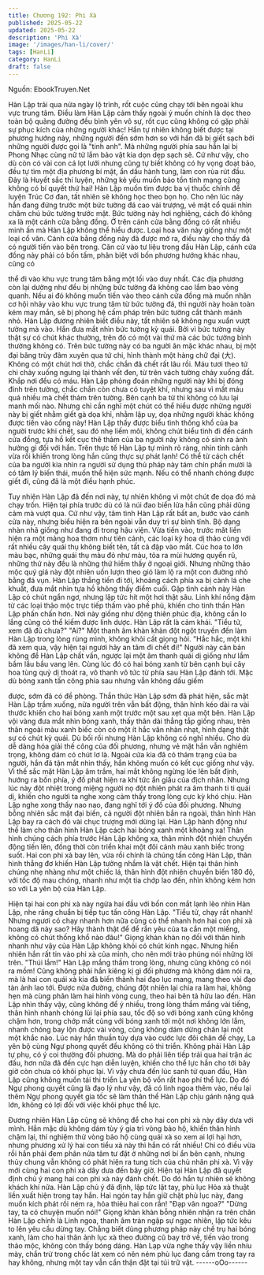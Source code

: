 ```yaml
---
title: Chương 192: Phi Xà
published: 2025-05-22
updated: 2025-05-22
description: 'Phi Xà'
image: '/images/han-li/cover/'
tags: [HanLi]
category: HanLi
draft: false
---
```


Nguồn: EbookTruyen.Net

Hàn Lập trải qua nửa ngày lộ trình, rốt cuộc cũng chạy tới bên
ngoài khu vực trung tâm.
Điều làm Hàn Lập cảm thấy ngoài ý muốn chính là dọc theo toàn
bộ quãng đường đều bình yên vô sự, rốt cục cũng không có gặp
phải sự phục kích của những người khác!
Hắn tự nhiên không biết được tại phương hướng này, những
người đến sớm hơn so với hắn đã bị giết sạch bởi những người
được gọi là "tinh anh". Mà những người phía sau hắn lại bị Phong
Nhạc cùng nữ tử lắm bảo vật kia dọn dẹp sạch sẽ.
Cứ như vậy, cho dù còn có vài con cá lọt lưới nhưng cũng tự biết
không có hy vọng đoạt bảo, đều tự tìm một địa phương bí mật, ẩn
dấu hành tung, làm con rùa rút đầu. Đây là Huyết sắc thí luyện,
những kẻ yếu muốn bảo tồn tính mạng cũng không có bí quyết
thứ hai!
Hàn Lập muốn tìm được ba vị thuốc chính để luyện Trúc Cơ đan,
tất nhiên sẽ không học theo bọn họ. Cho nên lúc này hắn đang
đứng trước một bức tường đá cao vài trượng, vẻ mặt cổ quái
nhìn chăm chú bức tường trước mặt.
Bức tường này hơi nghiêng, cách đó không xa là một cánh cửa
bằng đồng. Ở trên cánh cửa bằng đồng có rất nhiều minh ấn mà
Hàn Lập không thể hiểu được. Loại hoa văn này giống như một
loại cổ văn.
Cánh cửa bằng đồng này đã được mở ra, điều này cho thấy đã
có người tiến vào bên trong.
Căn cứ vào tư liệu trong đầu Hàn Lập, cánh cửa đồng này phải
có bốn tấm, phân biệt với bốn phương hướng khác nhau, cũng có

thể đi vào khu vực trung tâm bằng một lối vào duy nhất. Các địa
phương còn lại dường như đều bị những bức tường đá không
cao lắm bao vòng quanh.
Nếu ai đó không muốn tiến vào theo cánh cửa đồng mà muốn
nhân cơ hội nhảy vào khu vực trung tâm từ bức tường đá, thì
người này hoàn toàn kém may mắn, sẽ bị phong hệ cấm pháp
trên bức tường cắt thành mảnh nhỏ.
Hàn Lập đương nhiên biết điều này, tất nhiên sẽ không ngu xuẩn
vượt tường mà vào. Hắn đưa mắt nhìn bức tường kỳ quái. Bởi vì
bức tường này thật sự có chút khác thường, trên đó có một vài
thứ mà các bức tường bình thường không có.
Trên bức tường này có ba người ăn mặc khác nhau, bị một đại
băng trùy đâm xuyên qua tứ chi, hình thành một hàng chữ đại
(大). Không có một chút hơi thở, chắc chắn đã chết rất lâu rồi.
Máu tươi theo tứ chi chảy xuống ngưng lại thành vết đen, từ trên
vách tường chảy xuống đất. Khắp nơi đều có máu. Hàn Lập
phỏng đoán những người này khi bị đóng đinh trên tường, chắc
chắn còn chưa có tuyệt khí, nhưng sau vì mất máu quá nhiều mà
chết thảm trên tường.
Bên cạnh ba tử thi không có lưu lại manh mối nào. Nhưng chỉ cần
nghĩ một chút có thể hiểu được những người này bị giết nhằm
giết gà dọa khỉ, nhằm lập uy, dọa những người khác không được
tiến vào cổng này!
Hàn Lập thấy được biểu tình thống khổ của ba người trước khi
chết, sau đó nhẹ liếm môi, không chút biểu tình đi đến cánh cửa
đồng, tựa hồ kết cục thê thảm của ba người này không có sinh ra
ảnh hưởng gì đối với hắn.
Trên thực tế Hàn Lập tự mình rõ ràng, nhìn tình cảnh vừa rồi
khiến trong lòng hắn cũng thực sự phát lạnh! Có thể từ cách chết
của ba người kia nhìn ra người sử dụng thủ pháp này tám chín
phần mười là có tâm lý biến thái, muốn thể hiện sức mạnh. Nếu
có thể nhanh chóng được giết đi, cũng đã là một điều hạnh phúc.

Tuy nhiên Hàn Lập đã đến nơi này, tự nhiên không vì một chút đe
dọa đó mà chạy trốn. Hiện tại phía trước dù có là núi đao biển lửa
hắn cũng phải dũng cảm mà vượt qua.
Cứ như vậy, tâm tình Hàn Lập rất bất an, bước vào cánh cửa này,
nhưng biểu hiện ra bên ngoài vẫn duy trì sự bình tĩnh. Bộ dạng
nhàn nhã giống như đang đi trong hậu viện.
Vừa tiến vào, trước măt liền hiện ra một mảng hoa thơm như tiên
cảnh, các loại kỳ hoa dị thảo cùng với rất nhiều cây quái thụ
không biết tên, tất cả đập vào mắt. Cúc hoa to lớn màu bạc,
những quái thụ màu đỏ như màu, tỏa ra mùi hương quyến rũ,
những thứ này đều là những thứ hiếm thấy ở ngoại giới. Nhưng
những thảo mộc quý giá này đột nhiên uốn lượn theo gió làm lộ ra
một con đường nhỏ bằng đá vụn. Hàn Lập thẳng tiến đi tới,
khoảng cách phía xa bị cành lá che khuất, đưa mắt nhìn tựa hồ
không thấy điểm cuối.
Gặp tình cảnh này Hàn Lập có chút ngẩn ngơ, nhưng lập tức hít
một hơi thật sâu. Linh khí nồng đậm từ các loại thảo mộc trực tiếp
thấm vào phế phủ, khiến cho tinh thần Hàn Lập phấn chấn hơn.
Nơi này giống như động thiên phúc địa, không cần lo lắng cũng
có thể kiếm được linh dược. Hàn Lập rất là cảm khái.
"Tiểu tử, xem đã đủ chưa?"
"Ai?"
Một thanh âm khàn khàn đột ngột truyền đến làm Hàn Lập trong
lòng rùng mình, không khỏi cất giọng hỏi.
"Hắc hắc, một khi đã xem qua, vậy hiện tại ngươi hãy an tâm đi
chết đi!" Người này căn bản không để Hàn Lập chất vấn, ngược
lại một âm thanh quái dị giống như lầm bầm lầu bầu vang lên.
Cùng lúc đó có hai bóng xanh từ bên cạnh bụi cây hoa tùng quỷ
dị thoát ra, vô thanh vô tức từ phía sau Hàn Lập đánh tới.
Mặc dù bóng xanh tấn công phía sau nhưng vẫn không dấu giếm

được, sớm đã có đề phòng.
Thần thức Hàn Lập sớm đã phát hiện, sắc mặt Hàn Lập trầm
xuống, nửa người trên vẫn bất động, thân hình kéo dài ra vài
thước khiến cho hai bóng xanh một trước một sau xẹt qua một
bên.
Hàn Lập vội vàng đưa mắt nhìn bóng xanh, thấy thân dài thẳng
tắp giống nhau, trên thân ngoài màu xanh biếc còn có một ít hắc
văn nhàn nhạt, hình dạng thật sự có chút kỳ quái.
Dù bối rối nhưng Hàn Lập không có nghĩ nhiều. Cho dù dễ dàng
hóa giải thế công của đối phương, nhưng vẻ mặt hắn vẫn nghiêm
trọng, không dám có chút lơ là. Ngoài cửa kia đã có thảm trạng
của ba người, hắn đã tận mắt nhìn thấy, hắn không muốn có kết
cục giống như vậy.
Vì thế sắc mặt Hàn Lập âm trầm, hai mắt không ngừng lóe lên bất
định, hướng ra bốn phía, ý đồ phát hiện ra khí tức ẩn giấu của
địch nhân. Nhưng lúc này đột nhiệt trong miệng người nọ đột
nhiên phát ra âm thanh ti ti quái dị, khiến cho người ta nghe xong
cảm thấy trong lòng cực kỳ khó chịu.
Hàn Lập nghe xong thấy nao nao, đang nghĩ tới ý đồ của đối
phương. Nhưng bỗng nhiên sắc mặt đại biến, cả người đột nhiên
bắn ra ngoài, thân hình Hàn Lập bay ra cách đó vài chục trượng
mới dừng lại.
Hàn Lập hành động như thế làm cho thân hình Hàn Lập cách hai
bóng xanh một khoảng xa! Thân hình chúng cách phía trước Hàn
Lập không xa, thân mình đột nhiên chuyển động tiến lên, đồng
thời còn triển khai một đôi cánh màu xanh biếc trong suốt.
Hai con phi xà bay lên, vừa rồi chính là chúng tấn công Hàn Lập,
thân hình thẳng đơ khiến Hàn Lập tưởng nhầm là vật chết. Hiện
tại thân hình chúng nhẹ nhàng như một chiếc lá, thân hình đột
nhiên chuyển biến 180 độ, với tốc độ mau chóng, nhanh như một
tia chớp lao đến, nhìn không kém hơn so với La yên bộ của Hàn
Lập.

Hiện tại hai con phi xà này ngửa hai đầu với bốn con mắt lạnh lẽo
nhìn Hàn Lập, nhe răng chuẩn bị tiếp tục tấn công Hàn Lập.
"Tiểu tử, chạy rất nhanh! Nhưng ngươi có chạy nhanh hơn nữa
cũng có thể nhanh hơn hai con phi xà hoang dã này sao? Hãy
thành thật để để rắn yêu của ta cắn một miếng, không có chút
thống khổ nào đâu!" Giọng khàn khàn nọ đối với thân hình nhanh
như vậy của Hàn Lập không khỏi có chút kinh ngạc. Nhưng hiển
nhiên hắn rất tin vào phi xà của mình, cho nên mới trào phúng nói
những lời trên.
"Thúi lắm!"
Hàn Lập mắng thầm trong lòng, nhưng cũng không có nói ra
mồm! Cũng không phải hắn kiêng kị gì đối phương mà không
dám nói ra, mà là hai con quái xà kia đã biến thành hai đạo lục
mang, mang theo vài đạo tàn ảnh lao tới.
Được nửa đường, chúng đột nhiên lại chia ra làm hai, không hẹn
mà cùng phân làm hai hình vòng cung, theo hai bên tả hữu lao
đến.
Hàn Lập nhìn thấy vậy, cũng không để ý nhiều, trong lòng thầm
mắng vài tiếng, thân hình nhanh chóng lùi lại phía sau, tốc độ so
với bóng xanh cũng không chậm hơn, trong chớp mắt cùng với
bóng xanh tới một nơi không lớn lắm, nhanh chóng bay lộn được
vài vòng, cũng không dám dừng chân lại một một khắc nào.
Lúc này hắn thuần túy dựa vào cước lực đôi chân để chạy, La yên
bộ cùng Ngự phong quyết đều không có thi triển.
Không phải Hàn Lập tự phụ, có ý coi thường đối phương. Mà do
phải liên tiếp trải qua hai trận ác đấu, hơn nữa đã đến cực hạn
diễn luyện, khiến cho thể lực hắn cho tới bây giờ còn chưa có
khôi phục lại. Vì vậy chưa đến lúc sanh tử quan đầu, Hàn Lập
cũng không muốn tái thi triển La yên bộ vốn rất hao phí thể lực.
Do đó Ngự phong quyết cũng là đạo lý như vậy, đã có linh ngoa
thêm vào, nếu lại thêm Ngự phong quyết gia tốc sẽ làm thân thể
Hàn Lập chịu gánh nặng quá lớn, không có lợi đối với việc khôi
phục thể lực.

Đương nhiên Hàn Lập cũng sẽ không để cho hai con phi xà này
dây dưa với mình.
Hắn mặc dù không dám tùy ý gia trì vòng bảo hộ, khiến thân hình
chậm lại, thí nghiệm thử vòng bảo hộ cùng quái xà so xem ai lợi
hại hơn, nhưng phương xử lý hai con tiểu xà này thì hắn có rất
nhiều! Chỉ có điều vừa rồi hắn phải đem phân nửa tâm tư đặt ở
những nơi bí ẩn bên cạnh, nhưng thủy chung vẫn không có phát
hiện ra tung tích của chủ nhân phi xà. Vì vậy mới cùng hai con phi
xà dây dưa đến bây giờ. Hiện tại Hàn Lập đã quyết định chủ ý
mang hai con phi xà này đánh chết. Do đó hắn tự nhiên sẽ không
khách khí nữa.
Hàn Lập chủ ý đã định, lập tức lật tay, phù lục Hỏa xà thuật liền
xuất hiện trong tay hắn. Hai ngón tay hắn giữ chặt phù lục này,
đang muốn kích phát rồi ném ra, hỏa thiêu hai con rắn!
"Đạp vân ngoa?"
"Dừng tay, ta có chuyện muốn nói!"
Giọng khàn khàn bỗng nhiên nhận ra trên chân Hàn Lập chính là
Linh ngoa, thanh âm tràn ngập sự ngạc nhiên, lập tức kêu to lên
yêu cầu dừng tay. Chẳng biết dùng phương pháp này chế trụ hai
bóng xanh, làm cho hai thân ảnh lục xà theo đường cũ bay trở về,
tiến vào trong thảo mộc, không còn thấy bóng dáng.
Hàn Lạp vừa nghe thấy vậy liền nhíu mày, chần trừ trong chốc lát
xem có nên ném phù lục đang cầm trong tay ra hay không, nhưng
một tay vẫn cẩn thận đặt tại túi trữ vật.
------oOo------
